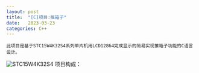 ```yaml
---
layout: post
title:  "[C]项目:推箱子"
date:   2023-03-23 
categories: C++
---
```

	此项目是基于STC15W4K32S4系列单片机用LCD12864完成显示的简易实现推箱子功能的C语言设计。
![STC15W4K32S4](/)
项目构成：
